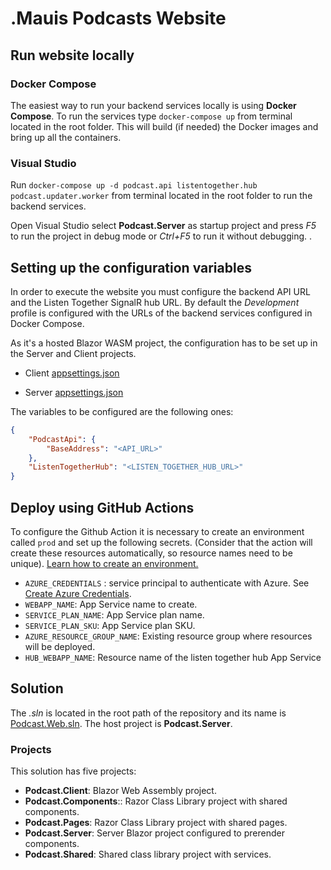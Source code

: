 # .Mauis Podcasts Website

## Run website locally

### Docker Compose

The easiest way to run your backend services locally is using **Docker Compose**. To run the services type `docker-compose up` from terminal located in the root folder. This will build (if needed) the Docker images and bring up all the containers.

### Visual Studio

Run `docker-compose up -d podcast.api listentogether.hub podcast.updater.worker` from terminal located in the root folder to run the backend services. 

Open Visual Studio select **Podcast.Server** as startup project and press *F5* to run the project in debug mode or *Ctrl+F5* to run it without debugging. .

## Setting up the configuration variables

In order to execute the website you must configure the backend API URL and the Listen Together SignalR hub URL. By default the *Development* profile is configured with the URLs of the backend services configured in Docker Compose. 

As it's a hosted Blazor WASM project, the configuration has to be set up in the Server and Client projects.

- Client [appsettings.json](Client/wwwroot/appsettings.json)

- Server [appsettings.json](Server/appsettings.json)

The variables to be configured are the following ones:

```json
{
    "PodcastApi": {
        "BaseAddress": "<API_URL>"
    },
    "ListenTogetherHub": "<LISTEN_TOGETHER_HUB_URL>"
}
```

## Deploy using GitHub Actions

To configure the Github Action it is necessary to create an environment called `prod` and set up the following secrets. (Consider that the action will create these resources automatically, so resource names need to be unique). [Learn how to create an environment.](https://docs.github.com/en/actions/deployment/targeting-different-environments/using-environments-for-deployment)

- `AZURE_CREDENTIALS` : service principal to authenticate with Azure. See [Create Azure Credentials](https://docs.microsoft.com/en-us/azure/developer/github/connect-from-azure?tabs=azure-portal%2Cwindows#create-a-service-principal-and-add-it-as-a-github-secret).
- `WEBAPP_NAME`: App Service name to create.
- `SERVICE_PLAN_NAME`: App Service plan name.
- `SERVICE_PLAN_SKU`: App Service plan SKU.
- `AZURE_RESOURCE_GROUP_NAME`: Existing resource group where resources will be deployed.
- `HUB_WEBAPP_NAME`: Resource name of the listen together hub App Service 

## Solution

The *.sln* is located in the root path of the repository and its name is [Podcast.Web.sln](/Podcast.Web.sln). The host project is **Podcast.Server**. 

### Projects

This solution has five projects:
- **Podcast.Client**: Blazor Web Assembly project.
- **Podcast.Components**:: Razor Class Library project with shared components.
- **Podcast.Pages**: Razor Class Library project with shared pages.
- **Podcast.Server**: Server Blazor project configured to prerender components.
- **Podcast.Shared**: Shared class library project with services.

